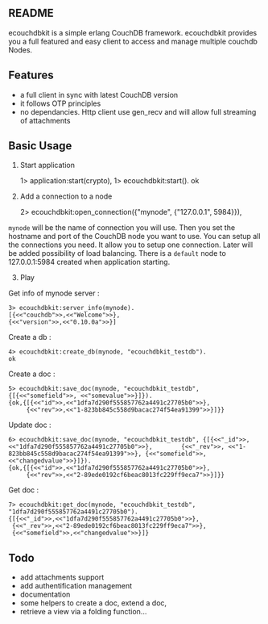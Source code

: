 ## README

ecouchdbkit is a simple erlang CouchDB framework. ecouchdbkit provides you a full featured and easy client to access and manage multiple couchdb Nodes.

## Features

* a full client in sync with latest CouchDB version
* it follows OTP principles
* no dependancies. Http client use gen_recv and will allow full streaming of attachments


## Basic Usage 

1) Start application

	1> application:start(crypto),
	1> ecouchdbkit:start().
	ok
	
2) Add a connection to a node
 
	2> ecouchdbkit:open_connection({"mynode", {"127.0.0.1", 5984}}),

`mynode` will be the name of connection you will use. Then you set the hostname and port of the CouchDB node you want to use. You can setup all the connections you need. It allow you to setup one connection. Later will be added possibility of load balancing. There is a `default` node to 127.0.0.1:5984 created when application starting. 

3) Play 

Get info of mynode server :

	3> ecouchdbkit:server_info(mynode).
	[{<<"couchdb">>,<<"Welcome">>},
 	{<<"version">>,<<"0.10.0a">>}]	

Create a db :

	4> ecouchdbkit:create_db(mynode, "ecouchdbkit_testdb").
	ok
	
Create a doc :

	5> ecouchdbkit:save_doc(mynode, "ecouchdbkit_testdb", {[{<<"somefield">>, <<"somevalue">>}]}).
	{ok,{[{<<"id">>,<<"1dfa7d290f555857762a4491c27705b0">>},
	     {<<"rev">>,<<"1-823bb845c558d9bacac274f54ea91399">>}]}}
	
Update doc :

	6> ecouchdbkit:save_doc(mynode, "ecouchdbkit_testdb", {[{<<"_id">>, <<"1dfa7d290f555857762a4491c27705b0">>}, 		{<<"_rev">>, <<"1-823bb845c558d9bacac274f54ea91399">>}, {<<"somefield">>, <<"changedvalue">>}]}).
	{ok,{[{<<"id">>,<<"1dfa7d290f555857762a4491c27705b0">>},
	     {<<"rev">>,<<"2-89ede0192cf6beac8013fc229ff9eca7">>}]}}
	
Get doc :
	
	7> ecouchdbkit:get_doc(mynode, "ecouchdbkit_testdb", "1dfa7d290f555857762a4491c27705b0").
	{[{<<"_id">>,<<"1dfa7d290f555857762a4491c27705b0">>},
	 {<<"_rev">>,<<"2-89ede0192cf6beac8013fc229ff9eca7">>},
	 {<<"somefield">>,<<"changedvalue">>}]}
	
## Todo

- add attachments support
- add authentification management
- documentation
- some helpers to create a doc, extend a doc, 
- retrieve a view via a folding function...
	


